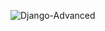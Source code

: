 
![Django-Advanced](https://github.com/user-attachments/assets/d4ed263b-fc95-49a6-b96a-0cdb125e9c26)
